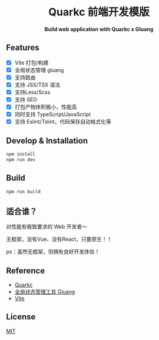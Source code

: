 <div align="center">
  <h1>Quarkc 前端开发模版</h1>
  <h4>Build web application with Quarkc x Gluang</h4>
</div>

## Features

- [x] Vite 打包/构建
- [x] 全局状态管理 gluang
- [x] 支持路由
- [x] 支持 JSX/TSX 语法
- [x] 支持Less/Scss
- [x] 支持 SEO
- [x] 打包产物体积极小，性能高
- [x] 同时支持 TypeScript/JavaScript
- [x] 支持 Eslint/Tslint，代码保存自动格式化等

## Develop & Installation

```bash
npm install
npm run dev
```

## Build

```bash
npm run build
```

## 适合谁？

对性能有极致要求的 Web 开发者～

无框架，没有Vue、没有React，只要原生！！

ps：虽然无框架，但拥有良好开发体验！

## Reference

- [Quarkc](https://github.com/hellof2e/quarkc)
- [全局状态管理工具 Gluang](https://github.com/hellof2e/gluang)
- [Vite](https://vitejs.dev/)

## License
[MIT](https://github.com/hellof2e/quarkc-starter-template/blob/main/LICENSE)
